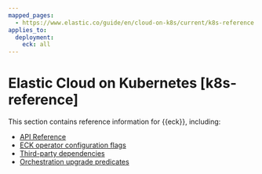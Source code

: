```yaml
---
mapped_pages:
  - https://www.elastic.co/guide/en/cloud-on-k8s/current/k8s-reference.html
applies_to:
  deployment:
    eck: all
---
```


# Elastic Cloud on Kubernetes [k8s-reference]

This section contains reference information for {{eck}}, including:

* [API Reference](./api-docs.md)
* [ECK operator configuration flags](./eck-configuration-flags.md)
* [Third-party dependencies](./third-party-dependencies.md)
* [Orchestration upgrade predicates](./upgrade-predicates.md)
